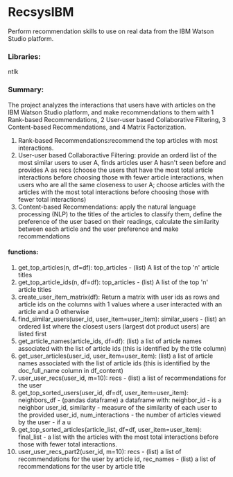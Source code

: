 # RecsysIBM
Perform recommendation skills to use on real data from the IBM Watson Studio platform.

### Libraries: 
ntlk

### Summary:
The project analyzes the interactions that users have with articles on the IBM Watson Studio platform, and make recommendations to them with 1 Rank-based Recommendations, 2 User-user based Collaborative Filtering, 3 Content-based Recommendations, and 4 Matrix Factorization.

1. Rank-based Recommendations:recommend the top articles with most interactions.
2. User-user based Collaboractive Filtering: provide an orderd list of the most similar users to user A, finds articles user A hasn't seen before and provides A as recs (choose the users that have the most total article interactions before choosing those with fewer article interactions, when users who are all the same closeness to user A; choose articles with the articles with the most total interactions before choosing those with fewer total interactions)
3. Content-based Recommendations: apply the natural language processing (NLP) to the titles of the articles to classify them, define the preference of the user based on their readings, calculate the similarity between each article and the user preference and make recommendations

#### functions:
1. get_top_articles(n, df=df): top_articles - (list) A list of the top 'n' article titles 
2. get_top_article_ids(n, df=df): top_articles - (list) A list of the top 'n' article titles 
3. create_user_item_matrix(df): Return a matrix with user ids as rows and article ids on the columns with 1 values where a user interacted with an article and a 0 otherwise
4. find_similar_users(user_id, user_item=user_item): similar_users - (list) an ordered list where the closest users (largest dot product users) are listed first
5. get_article_names(article_ids, df=df): (list) a list of article names associated with the list of article ids (this is identified by the title column)
6. get_user_articles(user_id, user_item=user_item): (list) a list of article names associated with the list of article ids (this is identified by the doc_full_name column in df_content)
7. user_user_recs(user_id, m=10): recs - (list) a list of recommendations for the user
8. get_top_sorted_users(user_id, df=df, user_item=user_item): neighbors_df - (pandas dataframe) a dataframe with: neighbor_id - is a neighbor user_id, similarity - measure of the similarity of each user to the provided user_id, num_interactions - the number of articles viewed by the user - if a u
9. get_top_sorted_articles(article_list, df=df, user_item=user_item): final_list - a list with the articles with the most total interactions before those with fewer total interactions. 
10. user_user_recs_part2(user_id, m=10): recs - (list) a list of recommendations for the user by article id, rec_names - (list) a list of recommendations for the user by article title

